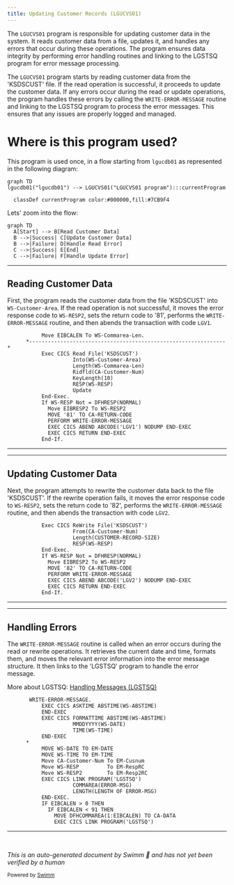 ```yaml
---
title: Updating Customer Records (LGUCVS01)
---
```

The <SwmToken path="base/src/lgucvs01.cbl" pos="11:6:6" line-data="       PROGRAM-ID. LGUCVS01.">`LGUCVS01`</SwmToken> program is responsible for updating customer data in the system. It reads customer data from a file, updates it, and handles any errors that occur during these operations. The program ensures data integrity by performing error handling routines and linking to the LGSTSQ program for error message processing.

The <SwmToken path="base/src/lgucvs01.cbl" pos="11:6:6" line-data="       PROGRAM-ID. LGUCVS01.">`LGUCVS01`</SwmToken> program starts by reading customer data from the 'KSDSCUST' file. If the read operation is successful, it proceeds to update the customer data. If any errors occur during the read or update operations, the program handles these errors by calling the <SwmToken path="base/src/lgucvs01.cbl" pos="80:3:7" line-data="             PERFORM WRITE-ERROR-MESSAGE">`WRITE-ERROR-MESSAGE`</SwmToken> routine and linking to the LGSTSQ program to process the error messages. This ensures that any issues are properly logged and managed.

# Where is this program used?

This program is used once, in a flow starting from `lgucdb01` as represented in the following diagram:

```mermaid
graph TD
lgucdb01("lgucdb01") --> LGUCVS01("LGUCVS01 program"):::currentProgram

  classDef currentProgram color:#000000,fill:#7CB9F4
```

Lets' zoom into the flow:

```mermaid
graph TD
  A[Start] --> B[Read Customer Data]
  B -->|Success| C[Update Customer Data]
  B -->|Failure| D[Handle Read Error]
  C -->|Success| E[End]
  C -->|Failure| F[Handle Update Error]
```

<SwmSnippet path="/base/src/lgucvs01.cbl" line="67">

---

## Reading Customer Data

First, the program reads the customer data from the file 'KSDSCUST' into <SwmToken path="base/src/lgucvs01.cbl" pos="70:3:7" line-data="                     Into(WS-Customer-Area)">`WS-Customer-Area`</SwmToken>. If the read operation is not successful, it moves the error response code to <SwmToken path="base/src/lgucvs01.cbl" pos="78:7:9" line-data="             Move EIBRESP2 To WS-RESP2">`WS-RESP2`</SwmToken>, sets the return code to '81', performs the <SwmToken path="base/src/lgucvs01.cbl" pos="80:3:7" line-data="             PERFORM WRITE-ERROR-MESSAGE">`WRITE-ERROR-MESSAGE`</SwmToken> routine, and then abends the transaction with code <SwmToken path="base/src/lgucvs01.cbl" pos="81:10:10" line-data="             EXEC CICS ABEND ABCODE(&#39;LGV1&#39;) NODUMP END-EXEC">`LGV1`</SwmToken>.

```cobol
           Move EIBCALEN To WS-Commarea-Len.
      *---------------------------------------------------------------*
           Exec CICS Read File('KSDSCUST')
                     Into(WS-Customer-Area)
                     Length(WS-Commarea-Len)
                     Ridfld(CA-Customer-Num)
                     KeyLength(10)
                     RESP(WS-RESP)
                     Update
           End-Exec.
           If WS-RESP Not = DFHRESP(NORMAL)
             Move EIBRESP2 To WS-RESP2
             MOVE '81' TO CA-RETURN-CODE
             PERFORM WRITE-ERROR-MESSAGE
             EXEC CICS ABEND ABCODE('LGV1') NODUMP END-EXEC
             EXEC CICS RETURN END-EXEC
           End-If.
```

---

</SwmSnippet>

<SwmSnippet path="/base/src/lgucvs01.cbl" line="85">

---

## Updating Customer Data

Next, the program attempts to rewrite the customer data back to the file 'KSDSCUST'. If the rewrite operation fails, it moves the error response code to <SwmToken path="base/src/lgucvs01.cbl" pos="91:7:9" line-data="             Move EIBRESP2 To WS-RESP2">`WS-RESP2`</SwmToken>, sets the return code to '82', performs the <SwmToken path="base/src/lgucvs01.cbl" pos="93:3:7" line-data="             PERFORM WRITE-ERROR-MESSAGE">`WRITE-ERROR-MESSAGE`</SwmToken> routine, and then abends the transaction with code <SwmToken path="base/src/lgucvs01.cbl" pos="94:10:10" line-data="             EXEC CICS ABEND ABCODE(&#39;LGV2&#39;) NODUMP END-EXEC">`LGV2`</SwmToken>.

```cobol
           Exec CICS ReWrite File('KSDSCUST')
                     From(CA-Customer-Num)
                     Length(CUSTOMER-RECORD-SIZE)
                     RESP(WS-RESP)
           End-Exec.
           If WS-RESP Not = DFHRESP(NORMAL)
             Move EIBRESP2 To WS-RESP2
             MOVE '82' TO CA-RETURN-CODE
             PERFORM WRITE-ERROR-MESSAGE
             EXEC CICS ABEND ABCODE('LGV2') NODUMP END-EXEC
             EXEC CICS RETURN END-EXEC
           End-If.
```

---

</SwmSnippet>

<SwmSnippet path="/base/src/lgucvs01.cbl" line="104">

---

## Handling Errors

The <SwmToken path="base/src/lgucvs01.cbl" pos="104:1:5" line-data="       WRITE-ERROR-MESSAGE.">`WRITE-ERROR-MESSAGE`</SwmToken> routine is called when an error occurs during the read or rewrite operations. It retrieves the current date and time, formats them, and moves the relevant error information into the error message structure. It then links to the 'LGSTSQ' program to handle the error message.

More about LGSTSQ: <SwmLink doc-title="Handling Messages (LGSTSQ)">[Handling Messages (LGSTSQ)](/.swm/handling-messages-lgstsq.o6o7rslw.sw.md)</SwmLink>

```cobol
       WRITE-ERROR-MESSAGE.
           EXEC CICS ASKTIME ABSTIME(WS-ABSTIME)
           END-EXEC
           EXEC CICS FORMATTIME ABSTIME(WS-ABSTIME)
                     MMDDYYYY(WS-DATE)
                     TIME(WS-TIME)
           END-EXEC
      *
           MOVE WS-DATE TO EM-DATE
           MOVE WS-TIME TO EM-TIME
           Move CA-Customer-Num To EM-Cusnum
           Move WS-RESP         To EM-RespRC
           Move WS-RESP2        To EM-Resp2RC
           EXEC CICS LINK PROGRAM('LGSTSQ')
                     COMMAREA(ERROR-MSG)
                     LENGTH(LENGTH OF ERROR-MSG)
           END-EXEC.
           IF EIBCALEN > 0 THEN
             IF EIBCALEN < 91 THEN
               MOVE DFHCOMMAREA(1:EIBCALEN) TO CA-DATA
               EXEC CICS LINK PROGRAM('LGSTSQ')
```

---

</SwmSnippet>

&nbsp;

*This is an auto-generated document by Swimm 🌊 and has not yet been verified by a human*

<SwmMeta version="3.0.0" repo-id="Z2l0aHViJTNBJTNBY2ljcy1nZW5hcHAtZGVtby1wbmMlM0ElM0FTd2ltbS1EZW1v" repo-name="cics-genapp-demo-pnc"><sup>Powered by [Swimm](/)</sup></SwmMeta>
